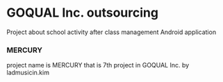# GOQUAL Inc. outsourcing 
Project about school activity after class management Android application

### MERCURY
project name is MERCURY that is 7th project in GOQUAL Inc. by ladmusicin.kim

